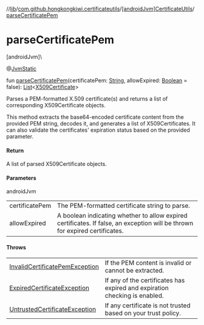 //[lib](../../../index.md)/[com.github.hongkongkiwi.certificateutils](../index.md)/[[androidJvm]CertificateUtils](index.md)/[parseCertificatePem](parse-certificate-pem.md)

# parseCertificatePem

[androidJvm]\

@[JvmStatic](https://kotlinlang.org/api/latest/jvm/stdlib/kotlin.jvm/-jvm-static/index.html)

fun [parseCertificatePem](parse-certificate-pem.md)(certificatePem: [String](https://kotlinlang.org/api/latest/jvm/stdlib/kotlin/-string/index.html), allowExpired: [Boolean](https://kotlinlang.org/api/latest/jvm/stdlib/kotlin/-boolean/index.html) = false): [List](https://kotlinlang.org/api/latest/jvm/stdlib/kotlin.collections/-list/index.html)&lt;[X509Certificate](https://developer.android.com/reference/kotlin/java/security/cert/X509Certificate.html)&gt;

Parses a PEM-formatted X.509 certificate(s) and returns a list of corresponding X509Certificate objects.

This method extracts the base64-encoded certificate content from the provided PEM string, decodes it, and generates a list of X509Certificates. It can also validate the certificates' expiration status based on the provided parameter.

#### Return

A list of parsed X509Certificate objects.

#### Parameters

androidJvm

| | |
|---|---|
| certificatePem | The PEM-formatted certificate string to parse. |
| allowExpired | A boolean indicating whether to allow expired certificates.     If false, an exception will be thrown for expired certificates. |

#### Throws

| | |
|---|---|
| [InvalidCertificatePemException](../../com.github.hongkongkiwi.certificateutils.exceptions/[android-jvm]-invalid-certificate-pem-exception/index.md) | If the PEM content is invalid or cannot be extracted. |
| [ExpiredCertificateException](../../com.github.hongkongkiwi.certificateutils.exceptions/[android-jvm]-expired-certificate-exception/index.md) | If any of the certificates has expired and expiration checking is enabled. |
| [UntrustedCertificateException](../../com.github.hongkongkiwi.certificateutils.exceptions/[android-jvm]-untrusted-certificate-exception/index.md) | If any certificate is not trusted based on your trust policy. |
